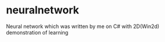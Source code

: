 # neuralnetwork
Neural network which was written by me on C# with 2D(Win2d) demonstration of learning
